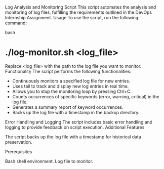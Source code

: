 Log Analysis and Monitoring Script
This script automates the analysis and monitoring of log files, fulfilling the requirements outlined in the DevOps Internship Assignment.
Usage
To use the script, run the following command:

bash
#  ./log-monitor.sh <log_file>

Replace <log_file> with the path to the log file you want to monitor.
Functionality
The script performs the following functionalities:

   * Continuously monitors a specified log file for new entries.
   * Uses tail to track and display new log entries in real time.
   * Allows you to stop the monitoring loop by pressing Ctrl+C.
   * Counts occurrences of specific keywords (error, warning, critical) in the log file.
   * Generates a summary report of keyword occurrences.
   * Backs up the log file with a timestamp in the backup directory.

Error Handling and Logging
The script includes basic error handling and logging to provide feedback on script execution.
Additional Features

 The script backs up the log file with a timestamp for historical data preservation.

Prerequisites

 Bash shell environment.
 Log file to monitor.
